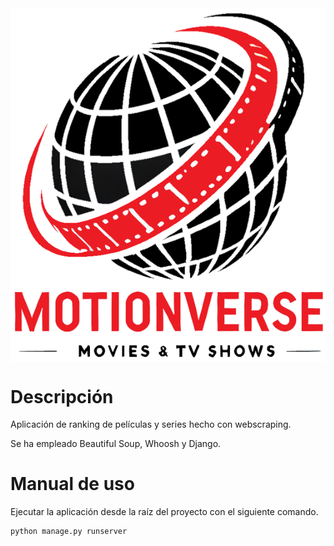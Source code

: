 <img src="static/img/motionverse.png" align="center">


# Descripción


Aplicación de ranking de películas y series hecho con webscraping.

Se ha empleado Beautiful Soup, Whoosh y Django.



# Manual de uso


Ejecutar la aplicación desde la raíz del proyecto con el siguiente comando.

```BASH
python manage.py runserver
```

